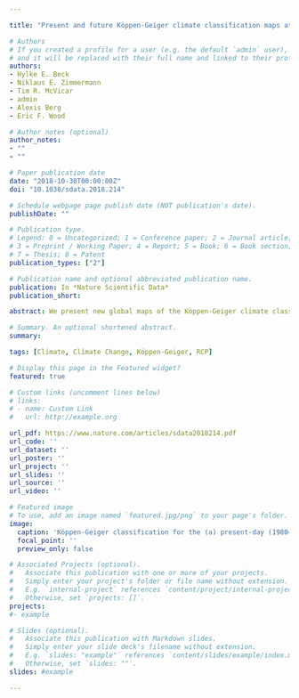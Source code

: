 ```yaml
---

title: "Present and future Köppen-Geiger climate classification maps at 1-km resolution"

# Authors
# If you created a profile for a user (e.g. the default `admin` user), write the username (folder name) here 
# and it will be replaced with their full name and linked to their profile.
authors:
- Hylke E. Beck
- Niklaus E. Zimmermann
- Tim R. McVicar
- admin
- Alexis Berg
- Eric F. Wood

# Author notes (optional)
author_notes:
- ""
- ""

# Paper publication date
date: "2018-10-30T00:00:00Z"
doi: "10.1038/sdata.2018.214"

# Schedule webpage page publish date (NOT publication's date).
publishDate: ""

# Publication type.
# Legend: 0 = Uncategorized; 1 = Conference paper; 2 = Journal article;
# 3 = Preprint / Working Paper; 4 = Report; 5 = Book; 6 = Book section;
# 7 = Thesis; 8 = Patent
publication_types: ["2"]

# Publication name and optional abbreviated publication name.
publication: In *Nature Scientific Data*
publication_short:  

abstract: We present new global maps of the Köppen-Geiger climate classification at an unprecedented 1-km resolution for the present-day (1980–2016) and for projected future conditions (2071–2100) under climate change. The present-day map is derived from an ensemble of four high-resolution, topographically-corrected climatic maps. The future map is derived from an ensemble of 32 climate model projections (scenario RCP8.5), by superimposing the projected climate change anomaly on the baseline high-resolution climatic maps. For both time periods we calculate confidence levels from the ensemble spread, providing valuable indications of the reliability of the classifications. The new maps exhibit a higher classification accuracy and substantially more detail than previous maps, particularly in regions with sharp spatial or elevation gradients. We anticipate the new maps will be useful for numerous applications, including species and vegetation distribution modeling. The new maps including the associated confidence maps are freely available via www.gloh2o.org/koppen

# Summary. An optional shortened abstract.
summary: 

tags: [Climate, Climate Change, Köppen-Geiger, RCP]

# Display this page in the Featured widget?
featured: true

# Custom links (uncomment lines below)
# links:
# - name: Custom Link
#   url: http://example.org

url_pdf: https://www.nature.com/articles/sdata2018214.pdf
url_code: ''
url_dataset: ''
url_poster: ''
url_project: ''
url_slides: ''
url_source: ''
url_video: ''

# Featured image
# To use, add an image named `featured.jpg/png` to your page's folder. 
image:
  caption: 'Köppen-Geiger classification for the (a) present-day (1980–2016) and (b) the future (2071–2100).'
  focal_point: ''
  preview_only: false

# Associated Projects (optional).
#   Associate this publication with one or more of your projects.
#   Simply enter your project's folder or file name without extension.
#   E.g. `internal-project` references `content/project/internal-project/index.md`.
#   Otherwise, set `projects: []`.
projects: 
#- example

# Slides (optional).
#   Associate this publication with Markdown slides.
#   Simply enter your slide deck's filename without extension.
#   E.g. `slides: "example"` references `content/slides/example/index.md`.
#   Otherwise, set `slides: ""`.
slides: #example

---
```



